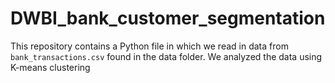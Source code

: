 # DWBI_bank_customer_segmentation

This repository contains a Python file in which we read in data from `bank_transactions.csv` found in the data folder. We analyzed the data using K-means clustering
